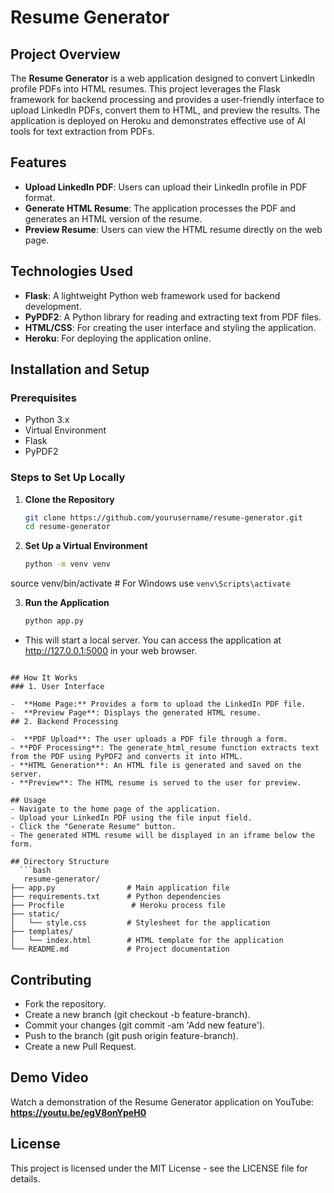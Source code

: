 # Resume Generator

## Project Overview

The **Resume Generator** is a web application designed to convert LinkedIn profile PDFs into HTML resumes. This project leverages the Flask framework for backend processing and provides a user-friendly interface to upload LinkedIn PDFs, convert them to HTML, and preview the results. The application is deployed on Heroku and demonstrates effective use of AI tools for text extraction from PDFs.

## Features

- **Upload LinkedIn PDF**: Users can upload their LinkedIn profile in PDF format.
- **Generate HTML Resume**: The application processes the PDF and generates an HTML version of the resume.
- **Preview Resume**: Users can view the HTML resume directly on the web page.

## Technologies Used

- **Flask**: A lightweight Python web framework used for backend development.
- **PyPDF2**: A Python library for reading and extracting text from PDF files.
- **HTML/CSS**: For creating the user interface and styling the application.
- **Heroku**: For deploying the application online.

## Installation and Setup

### Prerequisites

- Python 3.x
- Virtual Environment
- Flask
- PyPDF2

### Steps to Set Up Locally

1. **Clone the Repository**

   ```bash
   git clone https://github.com/yourusername/resume-generator.git
   cd resume-generator

2. **Set Up a Virtual Environment**

   ```bash
   python -m venv venv
source venv/bin/activate  # For Windows use `venv\Scripts\activate`

3. **Run the Application**

   ```bash
   python app.py
- This will start a local server. You can access the application at http://127.0.0.1:5000 in your web browser.
```

## How It Works
### 1. User Interface

-  **Home Page:** Provides a form to upload the LinkedIn PDF file.
-  **Preview Page**: Displays the generated HTML resume.
## 2. Backend Processing

-  **PDF Upload**: The user uploads a PDF file through a form.
- **PDF Processing**: The generate_html_resume function extracts text from the PDF using PyPDF2 and converts it into HTML.
- **HTML Generation**: An HTML file is generated and saved on the server.
- **Preview**: The HTML resume is served to the user for preview.

## Usage
- Navigate to the home page of the application.
- Upload your LinkedIn PDF using the file input field.
- Click the "Generate Resume" button.
- The generated HTML resume will be displayed in an iframe below the form.

## Directory Structure
  ```bash
   resume-generator/
├── app.py                # Main application file
├── requirements.txt      # Python dependencies
├── Procfile               # Heroku process file
├── static/
│   └── style.css         # Stylesheet for the application
├── templates/
│   └── index.html        # HTML template for the application
└── README.md             # Project documentation
```

## Contributing
- Fork the repository.
- Create a new branch (git checkout -b feature-branch).
- Commit your changes (git commit -am 'Add new feature').
- Push to the branch (git push origin feature-branch).
- Create a new Pull Request.
  
## Demo Video
Watch a demonstration of the Resume Generator application on YouTube: **https://youtu.be/egV8onYpeH0**


## License
This project is licensed under the MIT License - see the LICENSE file for details.
